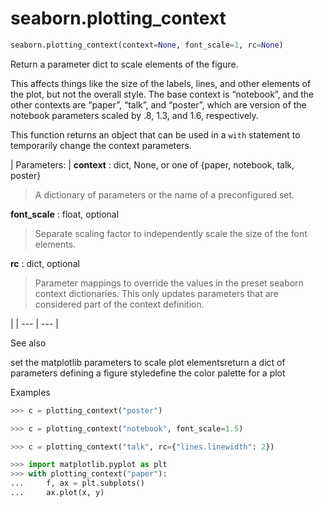 # seaborn.plotting_context

```py
seaborn.plotting_context(context=None, font_scale=1, rc=None)
```

Return a parameter dict to scale elements of the figure.

This affects things like the size of the labels, lines, and other elements of the plot, but not the overall style. The base context is “notebook”, and the other contexts are “paper”, “talk”, and “poster”, which are version of the notebook parameters scaled by .8, 1.3, and 1.6, respectively.

This function returns an object that can be used in a `with` statement to temporarily change the context parameters.

| Parameters: | **context** : dict, None, or one of {paper, notebook, talk, poster}

> A dictionary of parameters or the name of a preconfigured set.

**font_scale** : float, optional

> Separate scaling factor to independently scale the size of the font elements.

**rc** : dict, optional

> Parameter mappings to override the values in the preset seaborn context dictionaries. This only updates parameters that are considered part of the context definition.

 |
| --- | --- |

See also

set the matplotlib parameters to scale plot elementsreturn a dict of parameters defining a figure styledefine the color palette for a plot

Examples

```py
>>> c = plotting_context("poster")

```

```py
>>> c = plotting_context("notebook", font_scale=1.5)

```

```py
>>> c = plotting_context("talk", rc={"lines.linewidth": 2})

```

```py
>>> import matplotlib.pyplot as plt
>>> with plotting_context("paper"):
...     f, ax = plt.subplots()
...     ax.plot(x, y)                 

```